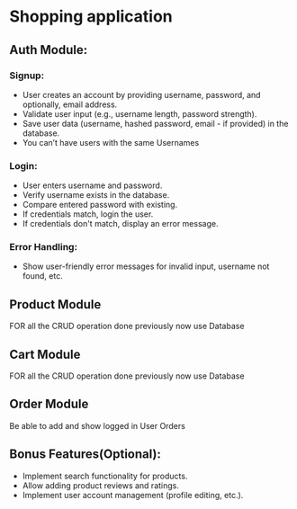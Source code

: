 # Shopping application
## Auth Module:
### Signup:
- User creates an account by providing username, password, and optionally, email address.
- Validate user input (e.g., username length, password strength).
- Save user data (username, hashed password, email - if provided) in the database.
- You can’t have users with the same Usernames
 
### Login:
- User enters username and password.
- Verify username exists in the database.
- Compare entered password with existing.
- If credentials match, login the user.
- If credentials don't match, display an error message.

### Error Handling:
- Show user-friendly error messages for invalid input, username not found, etc.
 
## Product Module
 
FOR all the CRUD operation done previously now use Database
 
## Cart Module
FOR all the CRUD operation done previously now use Database
 
## Order Module
Be able to add and show  logged in User Orders
 
## Bonus Features(Optional):
- Implement search functionality for products.
- Allow adding product reviews and ratings.
- Implement user account management (profile editing, etc.).
